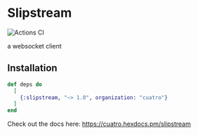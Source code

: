 # Slipstream

![Actions CI](https://github.com/NFIBrokerage/slipstream/workflows/Actions%20CI/badge.svg)

a websocket client

## Installation

```elixir
def deps do
  [
    {:slipstream, "~> 1.0", organization: "cuatro"}
  ]
end
```

Check out the docs here: https://cuatro.hexdocs.pm/slipstream

<!-- # Generated by Elixir.Gaas.Generators.Simple.Readme -->
